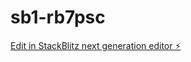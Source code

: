 # sb1-rb7psc

[Edit in StackBlitz next generation editor ⚡️](https://stackblitz.com/~/github.com/salimmallick/sb1-rb7psc)
